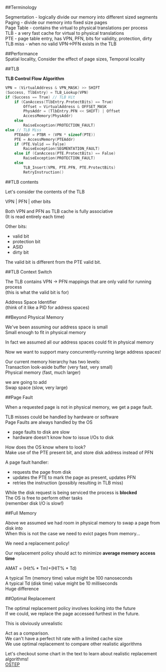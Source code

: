 ##Terminology  
  
Segmentation - logically divide our memory into different sized segments  
Paging - divide our memory into fixed size pages  
Page Table - contains the virtual to physical translations per process  
TLB - a very fast cache for virtual to physical translations  
PTE - page table entry, has VPN, PFN, bits for validity, protection, dirty  
TLB miss - when no valid VPN->PFN exists in the TLB  
  
##Performance  
Spatial locality, Consider the effect of page sizes, Temporal locality  
  
  
##TLB    
  
__TLB Control Flow Algorithm__    
  
```c    
VPN = (VirtualAddress & VPN_MASK) >> SHIFT    
(Success, TlbEntry) = TLB_Lookup(VPN)    
if (Success == True) // TLB Hit    
    if (CanAccess(TlbEntry.ProtectBits) == True)    
        Offset = VirtualAddress & OFFSET_MASK    
        PhysAddr = (TlbEntry.PFN << SHIFT) | Offset    
        AccessMemory(PhysAddr)    
    else    
        RaiseException(PROTECTION_FAULT)    
else // TLB Miss    
    PTEAddr = PTBR + (VPN * sizeof(PTE))    
    PTE = AccessMemory(PTEAddr)    
    if (PTE.Valid == False)    
        RaiseException(SEGMENTATION_FAULT)    
    else if (CanAccess(PTE.ProtectBits) == False)    
        RaiseException(PROTECTION_FAULT)    
    else    
        TLB_Insert(VPN, PTE.PFN, PTE.ProtectBits)    
        RetryInstruction()    
```    
  
  
##TLB contents  
  
Let's consider the contents of the TLB  
  
VPN  |  PFN  |  other bits  
  
Both VPN and PFN as TLB cache is fully associative  
(It is read entirely each time)  
  
Other bits:  
- valid bit  
- protection bit  
- ASID  
- dirty bit  
  
The valid bit is different from the PTE valid bit.  
  
  
##TLB Context Switch  
  
The TLB contains VPN -> PFN mappings that are only valid for running process  
(this is what the valid bit is for)  
  
Address Space Identifier  
(think of it like a PID for address spaces)  
  
  
##Beyond Physical Memory  
  
We've been assuming our address space is small  
Small enough to fit in physical memory  
  
In fact we assumed all our address spaces could fit in physical memory  
  
Now we want to support many concurrently-running large address spaces!  
  
Our current memory hierarchy has two levels:  
Transaction look-aside buffer (very fast, very small)  
Physical memory (fast, much larger)  
  
we are going to add  
Swap space (slow, very large)  
  
  
##Page Fault  
  
When a requested page is not in physical memory, we get a page fault.  
  
TLB misses could be handled by hardware or software  
Page Faults are always handled by the OS  
- page faults to disk are slow  
- hardware doesn't know how to issue I/Os to disk  
  
How does the OS know where to look?  
Make use of the PTE present bit, and store disk address instead of PFN  
  
A page fault handler:   
- requests the page from disk  
- updates the PTE to mark the page as present, updates PFN  
- retries the instruction (possibly resulting in TLB miss)  
  
While the disk request is being serviced the process is __blocked__  
The OS is free to perform other tasks  
(remember disk I/O is slow!)  
  
  
##Full Memory  
  
Above we assumed we had room in physical memory to swap a page from disk into  
When this is not the case we need to evict pages from memory...  
  
We need a replacement policy!  
  
Our replacement policy should act to minimize __average memory access time__  
  
AMAT = (Hit% * Tm)+(HIT% * Td)  
  
A typical Tm (memory time) value might be 100 nanoseconds  
A typical Td (disk time) value might be 10 milliseconds  
Huge difference  
  
  
##Optimal Replacement  
  
The optimal replacement policy involves looking into the future  
If we could, we replace the page accessed furthest in the future.  
  
This is obviously unrealistic  
  
Act as a comparison.  
We can't have a perfect hit rate with a limited cache size  
We use optimal replacement to compare other realistic algorithms  
  
Let's checkout some chart in the text to learn about realistic replacement algorithms!  
[OSTEP](http://pages.cs.wisc.edu/~remzi/OSTEP/vm-beyondphys-policy.pdf)  
  
